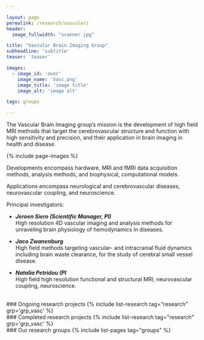 ```yaml
---

layout: page
permalink: /research/vascular/
header:
  image_fullwidth: "scanner.jpg"

title: "Vascular Brain Imaging Group"
subheadline: 'subtitle'
teaser: 'teaser'

images:
  - image_id: 'over'
    image_name: 'Vasc.png'
    image_title: 'image title'
    image_alt: 'image alt'  

tags: groups

---
```


The Vascular Brain Imaging group’s mission is the development of high field MRI methods that target the cerebrovascular structure and function with high sensitivity and precision, and their application in brain imaging in health and disease.

{% include page-images %}

Developments encompass hardware, MRI and fMRI data acquisition methods, analysis methods, and biophysical, computational models.

Applications encompass neurological and cerebrovascular diseases, neurovascular coupling, and neuroscience.

Principal investigators:

- ***Jeroen Siero (Scientific Manager, PI)***  
High resolution 4D vascular imaging and analysis methods for unraveling brain physiology of hemodynamics in diseases.

- ***Jaco Zwanenburg***  
High field methods targeting vascular- and intracranial fluid dynamics including brain waste clearance, for the study of cerebral small vessel disease.

- ***Natalia Petridou (PI***  
High field high resolution functional and structural MRI, neurovascular coupling, neuroscience.


<br>
### Ongoing research projects
{% include list-research tag="research" grp='grp_vasc' %}

<br>
### Completed research projects
{% include list-research tag="research" grp='grp_vasc' %}

<br>
### Our research groups
{% include list-pages tag="groups" %}
